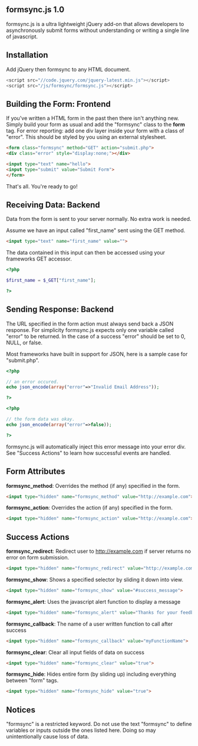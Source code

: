 formsync.js 1.0
-----------------------------
formsync.js is a ultra lightweight jQuery add-on that allows developers to asynchronously submit forms without understanding or writing a single line of javascript.

Installation
-----------------------------
Add jQuery then formsync to any HTML document.

```javascript
<script src="//code.jquery.com/jquery-latest.min.js"></script>
<script src="/js/formsync/formsync.js"></script>
```

Building the Form: Frontend
-----------------------------
If you've written a HTML form in the past then there isn't anything new. Simply build your form as usual and add the "formsync" class to the **form** tag. For error reporting: add one div layer inside your form with a class of "error". This should be styled by you using an external stylesheet.

```HTML
<form class="formsync" method="GET" action="submit.php">
<div class="error" style="display:none;"></div>

<input type="text" name="hello">
<input type="submit" value="Submit Form">
</form>
```

That's all. You're ready to go!



Receiving Data: Backend
-----------------------------
Data from the form is sent to your server normally. No extra work is needed.

Assume we have an input called "first_name" sent using the GET method.
```HTML
<input type="text" name="first_name" value="">
```

The data contained in this input can then be accessed using your frameworks GET accessor.
```PHP
<?php 

$first_name = $_GET["first_name"];

?>
```


Sending Response: Backend
-----------------------------
The URL specified in the form action must always send back a JSON response. For simplicity formsync.js expects only one variable called "error" to be returned. In the case of a success "error" should be set to 0, NULL, or false.

Most frameworks have built in support for JSON, here is a sample case for "submit.php".
```php
<?php

// an error occured. 
echo json_encode(array("error"=>"Invalid Email Address"));

?>
```

```php
<?php

// the form data was okay.
echo json_encode(array("error"=>false));

?>
```

formsync.js will automatically inject this error message into your error div. See "Success Actions" to learn how successful events are handled.


Form Attributes
-----------------------------
**formsync_method**:
Overrides the method (if any) specified in the form.
```HTML
<input type="hidden" name="formsync_method" value="http://example.com">
```

**formsync_action**:
Overrides the action (if any) specified in the form.
```HTML
<input type="hidden" name="formsync_action" value="http://example.com">
```


Success Actions 
-----------------------------
**formsync_redirect**:
Redirect user to http://example.com if server returns no error on form submission.
```HTML
<input type="hidden" name="formsync_redirect" value="http://example.com">
```

**formsync_show**:
Shows a specified selector by sliding it down into view.
```HTML
<input type="hidden" name="formsync_show" value="#success_message">
```

**formsync_alert**:
Uses the javascript alert function to display a message
```HTML
<input type="hidden" name="formsync_alert" value="Thanks for your feedback.">
```

**formsync_callback**:
The name of a user written function to call after success
```HTML
<input type="hidden" name="formsync_callback" value="myFunctionName">
```

**formsync_clear**:
Clear all input fields of data on success
```HTML
<input type="hidden" name="formsync_clear" value="true">
```

**formsync_hide**:
Hides entire form (by sliding up) including everything between "form" tags.
```HTML
<input type="hidden" name="formsync_hide" value="true">
```


Notices
----------------------------
"formsync" is a restricted keyword.
Do not use the text "formsync" to define variables or inputs outside the ones listed here.
Doing so may unintentionally cause loss of data.
